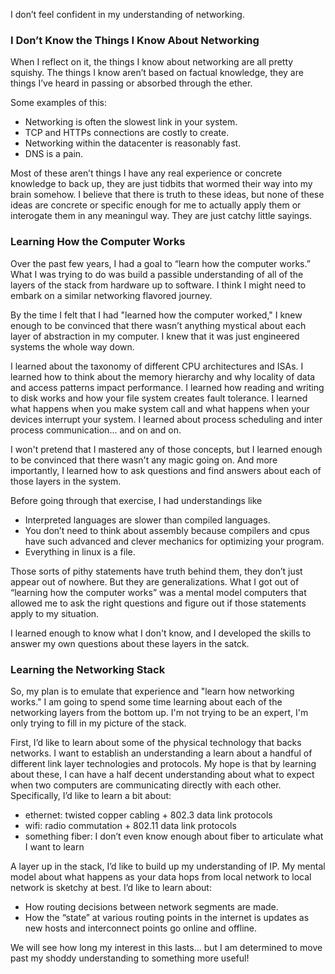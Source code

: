 I don’t feel confident in my understanding of networking.

### I Don’t Know the Things I Know About Networking

When I reflect on it, the things I know about networking are all pretty squishy. The things I know aren’t based on factual knowledge, they are things I’ve heard in passing or absorbed through the ether.

Some examples of this:

- Networking is often the slowest link in your system.
- TCP and HTTPs connections are costly to create.
- Networking within the datacenter is reasonably fast.
- DNS is a pain.

Most of these aren’t things I have any real experience or concrete knowledge to back up, they are just tidbits that wormed their way into my brain somehow. I believe that there is truth to these ideas, but none of these ideas are concrete or specific enough for me to actually apply them or interogate them in any meaningul way. They are just catchy little sayings.

### Learning How the Computer Works

Over the past few years, I had a goal to “learn how the computer works.” What I was trying to do was build a passible understanding of all of the layers of the stack from hardware up to software. I think I might need to embark on a similar networking flavored journey.

By the time I felt that I had "learned how the computer worked," I knew enough to be convinced that there wasn’t anything mystical about each layer of abstraction in my computer. I knew that it was just engineered systems the whole way down. 

I learned about the taxonomy of different CPU architectures and ISAs. I learned how to think about the memory hierarchy and why locality of data and access patterns impact performance. I learned how reading and writing to disk works and how your file system creates fault tolerance. I learned what happens when you make system call and what happens when your devices interrupt your system. I learned about process scheduling and inter process communication... and on and on.

I won't pretend that I mastered any of those concepts, but I learned enough to be convinced that there wasn't any magic going on. And more importantly, I learned how to ask questions and find answers about each of those layers in the system.

Before going through that exercise, I had understandings like

- Interpreted languages are slower than compiled languages.
- You don’t need to think about assembly because compilers and cpus have such advanced and clever mechanics for optimizing your program.
- Everything in linux is a file.

Those sorts of pithy statements have truth behind them, they don’t just appear out of nowhere. But they are generalizations. What I got out of “learning how the computer works” was a mental model computers that allowed me to ask the right questions and figure out if those statements apply to my situation.

I learned enough to know what I don't know, and I developed the skills to answer my own questions about these layers in the satck.

### Learning the Networking Stack

So, my plan is to emulate that experience and "learn how networking works." I am going to spend some time learning about each of the networking layers from the bottom up. I'm not trying to be an expert, I'm only trying to fill in my picture of the stack.

First, I’d like to learn about some of the physical technology that backs networks. I want to establish an understanding a learn about a handful of different link layer technologies and protocols. My hope is that by learning about these, I can have a half decent understanding about what to expect when two computers are communicating directly with each other. Specifically, I’d like to learn a bit about:

- ethernet: twisted copper cabling + 802.3 data link protocols
- wifi: radio commutation + 802.11 data link protocols
- something fiber: I don’t even know enough about fiber to articulate what I want to learn

A layer up in the stack, I’d like to build up my understanding of IP. My mental model about what happens as your data hops from local network to local network is sketchy at best. I’d like to learn about:

- How routing decisions between network segments are made.
- How the “state” at various routing points in the internet is updates as new hosts and interconnect points go online and offline.

We will see how long my interest in this lasts... but I am determined to move past my shoddy understanding to something more useful!
